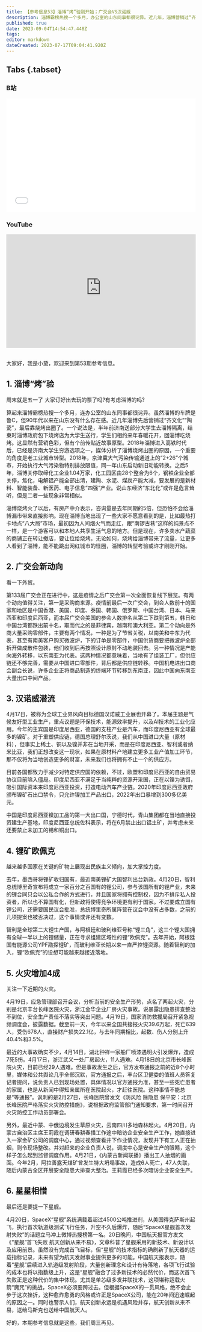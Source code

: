 ```yaml
---
title: 【参考信息53】淄博“烤”验刚开始；广交会VS汉诺威
description: 淄博霸榜热搜一个多月，办公室的山东同事都很诧异。近几年，淄博营销过“齐文化”“陶瓷”，最后靠烧烤出圈，背后也是老工业城市的转型突围。2018年，京津冀大气污染传输通道上的“2+26”个城市，开始执行更严的排放标准，山东几个城市的钢铁产能都要退出。广交会全面恢复线下展览，新动向是外商采购零部件。汉诺威工博会上，德国总理说，要在原材料供应国建立更多工业产值加工环节，以减少对特定供应国的依赖。拉美三国试图组建锂“欧佩克”。
published: true
date: 2023-09-04T14:54:47.448Z
tags: 
editor: markdown
dateCreated: 2023-07-17T09:04:41.920Z
---
```


## Tabs {.tabset}
### B站
<div style="position: relative; padding: 30% 45%;">
<iframe style="position: absolute; width: 100%; height: 100%; left: 0; top: 0;" src="//player.bilibili.com/player.html?&bvid=BV17k4y1J78D&page=1&as_wide=1&high_quality=1&danmaku=1&autoplay=0" scrolling="no" border="0" frameborder="no" framespacing="0" allowfullscreen="true"></iframe>
</div>

### YouTube
<div style="position: relative; padding: 30% 45%;">
<iframe style="position: absolute; top: 0; left: 0; width: 100%; height: 100%;" src="https://www.youtube-nocookie.com/embed/YouTubeVID" title="YouTube video player" frameborder="0" allow="accelerometer; autoplay; clipboard-write; encrypted-media; gyroscope; picture-in-picture" allowfullscreen></iframe>
</div>

## 

大家好，我是小黛，欢迎来到第53期参考信息。

## 1. 淄博“烤”验

周末就是五一了 大家订好出去玩的票了吗?有考虑淄博的吗?

算起来淄博霸榜热搜一个多月，连办公室的山东同事都很诧异。虽然淄博的车牌是鲁C，但90年代以来在山东没有什么存在感。近几年淄博先后营销过“齐文化”“陶瓷”，最后靠烧烤出圈了。一个说法是，半年前济南送部分大学生去淄博隔离，结束时淄博政府包下烧烤店为大学生送行，学生们相约来年春暖花开，回淄博吃烧烤。这显然有营销色彩，但有个前传贴近故事原型。2018年淄博进入高铁时代后，已经是济南大学生穷游选项之一，媒体分析了淄博烧烤出圈的原因，一个重要的角度是老工业城市转型。2018年，京津冀大气污染传输通道上的“2+26”个城市，开始执行大气污染物特别排放限值，同一年山东启动新旧动能转换。之后5年，淄博关停取缔化工企业1.04万家，化工园区由28个整合为6个，钢铁企业全部关停，焦化，电解铝产能全部出清，建陶、水泥、煤炭产能大减，要发展的是新材料、智能装备、新医药、电子信息“四强”产业。说山东经济“东北化”或许是危言耸听，但是二者一些现象非常相似。

淄博烧烤火了以后，有房产中介表示，咨询量是去年同期的5倍，但恐怕不会给淄博漏市带来直接影响。现在淄博当地出现了一些大家不愿意看到的是，比如最热打卡地点“八大局”市场，最初因为人间烟火气而走红，跟“南锣古巷”这样的纯景点不一样，是一个游客可以和本地人共享生活气息的地方。但是现在，许多卖水产蔬菜的商铺正在转让撤店，要让位给烧烤。无论如何，烧烤给淄博带来了流量，让更多人看到了淄博，能不能跳出网红城市的怪圈，淄博的转型考验或许才刚刚开始。

## 2. 广交会新动向

看一下外贸。

第133届广交会正在进行中，这是疫情之后广交会第一次全面恢复线下展览。有两个动向值得关注，第一是采购商来源。疫情前最后一次广交会，到会人数前十的国家和地区是中国香港、美国、印度、泰国、韩国、俄罗斯、中国台湾、日本、马来西亚和印度尼西亚，而本届广交会美国的参会人数排名从第二下跌到第五，韩日和中国台湾都跌出前十名，取而代之的是菲律宾，越南和澳大利亚。第二个动向是外商大量采购零部件，主要有两个情况，一种是为了节省关税，以南美和中东为代表，甚至有南美客户购买微波炉，下的订单是零部件，中国供货商要把微波炉全部拆开做成散件包装，他们收到后再按照设计原封不动地装回去。另一种情况是产能向海外转移，以东南亚为代表。这两种情况都意味着，当地有了组装工厂，但供应链还不够完善，需要从中国进口零部件，背后都是供应链转移。中国机电进出口商会副会长说，许多企业正将商品制造的终端环节转移到东南亚，因此中国向东南亚大量出口中间产品。

## 3. 汉诺威潜流

4月17日，被称为全球工业界风向目标德国汉诺威工业展也开幕了。本届主题是气候友好型工业生产，重点议题是环保技术，能源效率提升，以及AI技术的工业化应用。今年的主宾国是印度尼西亚，德国的支柱产业是汽车，而印度尼西亚有全球最多的镍矿。对于重塑供应链，德国总理舒尔茨说，我们从中国进口大量（原材料），但事实上稀土、铜以及镍并非在当地开采，而是在印度尼西亚、智利或者纳米比亚，我们正想改变这一现状，如果在原材料产地建立更多工业产值加工环节，那不仅将为当地创造更多的财富，未来我们也将拥有不止一个的供应方。

目前各国都致力于减少对特定供应国的依赖，不过，欧盟和印度尼西亚的自由贸易协议目前陷入僵局。印度尼西亚不满足于当纯粹的资源开采国，正在以镍为诱饵，吸引国际资本来印度尼西亚投资，打造电动汽车产业链。2020年印度尼西亚政府颁布镍矿石出口禁令，只允许镍加工产品出口，2022年出口暴增到300多亿美元。

中国是印度尼西亚镍加工品的第一大出口国，宁德时代，青山集团都在当地直接投资建生产基地，印度尼西亚总统佐科表示，将在6月禁止出口铝土矿，并考虑未来还要禁止未加工的锡和铜出口。

## 4. 锂矿欧佩克

越来越多国家在关键的矿物上展现出民族主义倾向，加大掌控力度。

去年，墨西哥将锂矿收归国有，最近南美锂矿大国智利出台新政。4月20日，智利总统博里奇宣布将成立一家百分之百国有的锂公司，参与该国所有的锂产业，未来的锂合同只会以公私合作的方式进行，并且国家将拥有控制权，因为不排斥私人投资者，所以也不算国有化，但新政将使得竞争环境更有利于国家。不过要成立国有锂公司，还需要国民议会批准，总统博里奇所属阵营在议会中没有占多数，之前的几项提案也被否决过，这个事情或许还有变数。

智利是全球第二大锂生产国，与阿根廷和玻利维亚号称“锂三角”，这三个锂大国拥有全球一半以上的锂储量，正在寻求组建区域性的锂“欧佩克”。去年开始，阿根廷国有能源公司YPF勘探锂矿，而玻利维亚长期以来一直严控锂资源。随着智利的加入，锂“欧佩克”的设想可能越来越接近落地。

## 5. 火灾增加4成

关注一下近期的火灾。

4月19日，应急管理部召开会议，分析当前的安全生产形势，点名了两起火灾，分别是北京丰台长峰医院火灾，浙江金华企业厂房火灾事故。说暴露出隐患排查整治不到位，安全生产责任不落实等突出问题。4月19日，国家消防救援局召开紧急视频调度会，披露数据。截至前一天，今年以来全国共接报火灾39.6万起，死亡639人，受伤678人，直接财产损失22.1亿，与去年同期相比，起数、伤人分别上升40.4%和3.5%。

最近的大事故确实不少，4月14日，湖北钟祥一家船厂喷漆遇明火引发爆炸，造成7死5伤。4月17日，浙江武义一处厂房起火，11人遇难。4月18日的北京市长峰医院火灾，目前已经29人遇难。但是事故发生之后，官方发布通报之前的近8个小时里，媒体和公共舆论几乎全部沉默，官方通报之后，丰台区卫健委的值班人员答复记者提问，说负责人已到现场处置，具体情况以官方通报为准，甚至一些死亡患者的家属，也是从新闻中得知亲属所在医院起火，才赶往医院。这种事情不能总是“等通报”。讽刺的是2月27日，长峰医院曾发文《防风险 除隐患 保平安：北京长峰医院严格落实火灾防控措施》，说根据政府监管部门通知要求，第一时间召开火灾防控工作动员部署会。

另外，最近中蒙、中俄边境发生草原火灾，云南四川多地森林起火。4月20日，内蒙古自治区主席王莉霞在调研春耕春播工作途中暗访企业安全生产工作，她直接进入一家金矿公司的调度中心，通过视频查看井下作业情况，发现井下有工人正在抽烟，则令现场整改。并对赶来的企业负责人说，调度中心是安全生产的眼睛，这个样子怎么起到监督调度作用。4月21日，《内蒙古新闻联播》播出工人抽烟的画面。今年2月，阿拉善露天煤矿曾发生特大坍塌事故，造成6人死亡，47人失联，随后内蒙古全区开展安全隐患大排查大整治。王莉霞已经多次暗访企业安全生产。

## 6. 星星相惜

最后还是要提一下星舰。

4月20日，SpaceX“星舰”系统满载着超过4500公吨推进剂，从美国得克萨斯州起飞，执行首次轨道级测试飞行任务，升空不久后爆炸，随后“SpaceX星舰首次发射失败”的话题立马冲上微博热搜榜第一名。20日晚间，中国航天报官方发文《“星舰”首飞失败 航天创新从来不易》，文章科普了星舰采用的新技术、新设计以及应用前景。虽然没有完成首飞目标，但“星舰”的技术指标的确刷新了航天器的运载指标记录，未来有望为航天发射事业提供更多的可能。中国航天报表示，随着“星舰”后续进入轨道级发射阶段，大量创新理念和设计有待落地，各项飞行试验的成本也将以指数级上升，这是“星舰”融合了过多新技术的必然代价，而这次首飞失败正是这种代价的集中体现。尤其是单芯级多发并联技术，这项堪称运载火箭“魔咒”的挑战，SpaceX必须要跨过去。但根据SpaceX的一贯风格，绝不会止步于这次挫折，这种愈炸愈勇的风格或许正是SpaceX公司，能在20年间迅速崛起的原因之一。同时也警示人们，航天创新永远是机遇风险并存，航天创新从来不易，送给马斯克也送给中国航天人。

好的，本期参考信息就是这些，我们周三再见。

